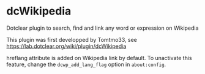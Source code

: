 # dcWikipedia
Dotclear plugin to search, find and link any word or expression on Wikipedia

This plugin was first developped by Tomtmo33, see https://lab.dotclear.org/wiki/plugin/dcWikipedia

hreflang attribute is added on Wikipedia link by default. To unactivate this feature, change the `dcwp_add_lang_flag` option in `about:config`.
